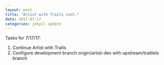 ```yaml
---
layout: post
title: "Artist with Traits cont."
date: 2017-07-17
categories: jekyll update
---
```


Tasks for 7/17/17:
1. Continue Artist with Traits
2. Configure development branch origin/artist-dev with upstream/traitlets branch 
